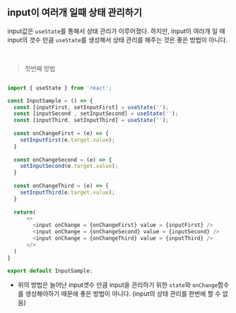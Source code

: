 ## input이 여러개 일때 상태 관리하기

input값은 ```useState```를 통해서 상태 관리가 이루어졌다.
하지만, input이 여러개 일 때 input의 갯수 만큼 ```useState```를 생성해서 상태 관리를 해주는 것은 좋은 방법이 아니다.

<br>

> 첫번째 방법
```javascript

import { useState } from 'react';

const InputSample = () => {
  const [inputFirst, setInputFirst] = useState('');
  const [inputSecond , setInputSecond] = useState('');
  const [inputThird, setInputThird] = useState('');
  
  const onChangeFirst = (e) => {
    setInputFirst(e.target.value);
  }
  
  const onChangeSecond = (e) => {
    setInputSecond(e.target.value);
  }
  
  const onChangeThird = (e) => {
    setInputThird(e.target.value);
  }
  
  return(
      <>
        <input onChange = {onChangeFirst} value = {inputFirst} />
        <input onChange = {onChangeSecond} value = {inputSecond} />
        <input onChange = {onChangeThird} value = {inputThird} />
      </>    
  )
}

export default InputSample;

```
- 위의 방법은 늘어난 input갯수 만큼 input을 관리하기 위한 ```state```와 ```onChange```함수를 생성해야하기 때문에 좋은 방법이 아니다. (input의 상태 관리를 한번에 할 수 없음)



